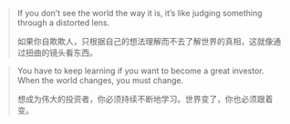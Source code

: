 > If you don’t see the world the way it is, it’s like judging something through a distorted lens.
>
> 如果你自欺欺人，只根据自己的想法理解而不去了解世界的真相，这就像通过扭曲的镜头看东西。

> You have to keep learning if you want to become a great investor. When the world changes, you must change.
>
> 想成为伟大的投资者，你必须持续不断地学习。世界变了，你也必须跟着变。
